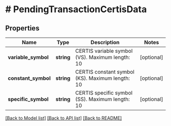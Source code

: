 # # PendingTransactionCertisData

## Properties

Name | Type | Description | Notes
------------ | ------------- | ------------- | -------------
**variable_symbol** | **string** | CERTIS variable symbol (VS). Maximum length: 10 | [optional]
**constant_symbol** | **string** | CERTIS constant symbol (KS). Maximum length: 10 | [optional]
**specific_symbol** | **string** | CERTIS specific symbol (SS). Maximum length: 10 | [optional]

[[Back to Model list]](../../README.md#models) [[Back to API list]](../../README.md#endpoints) [[Back to README]](../../README.md)
